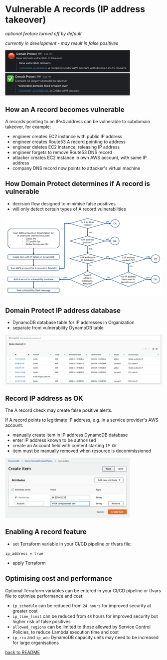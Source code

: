 # Vulnerable A records (IP address takeover)
*optional feature turned off by default*

*currently in development - may result in false positives*

<img src="images/a-record-vulnerable.png" width="400">

<img src="images/a-record-fixed.png" width="400">

## How an A record becomes vulnerable
A records pointing to an IPv4 address can be vulnerable to subdomain takeover, for example:

* engineer creates EC2 instance with public IP address
* engineer creates Route53 A record pointing to address
* engineer deletes EC2 instance, releasing IP address
* engineer forgets to remove Route53 DNS record
* attacker creates EC2 instance in own AWS account, with same IP address
* company DNS record now points to attacker's virtual machine

## How Domain Protect determines if A record is vulnerable
* decision flow designed to minimise false positives
* will only detect certain types of A record vulnerabilities

![Alt text](images/a-record-decision-tree.png?raw=true "A Record decision tree")

## Domain Protect IP address database
* DynamoDB database table for IP addresses in Organization
* separate from vulnerability DynamoDB table

![Alt text](images/ip-database.png?raw=true "IP Address database")

## Record IP address as OK
The A record check may create false positive alerts. 

If A record points to legitimate IP address, e.g. in a service provider's AWS account:
* manually create item in IP address DynamoDB database
* enter IP address known to be authorised
* create an Account field with content starting `IP OK`
* item must be manually removed when resource is decommissioned

<img src="images/ip-exception.png" width="400">

## Enabling A record feature
* set Terraform variable in your CI/CD pipeline or tfvars file:
```
ip_address = true
```
* apply Terraform

## Optimising cost and performance
Optional Terraform variables can be entered in your CI/CD pipeline or tfvars file to optimise performance and cost:

* `ip_schedule` can be reduced from `24 hours` for improved security at greater cost
* `ip_time_limit` can be reduced from `48` hours for improved security but higher risk of false positives
* `allowed_regions` can be limited to those allowed by Service Control Policies, to reduce Lambda execution time and cost
* `ip_rcu` and `ip_wcu` DynamoDB capacity units may need to be increased for large organisations

[back to README](../README.md)